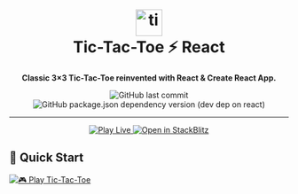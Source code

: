 <!-- PROJECT TITLE -->
<h1 align="center">
  <img src="https://img.icons8.com/color/96/000000/tic-tac-toe.png" alt="tic-tac-toe" width="48"/>
  <br>
  Tic-Tac-Toe ⚡️ React
</h1>

<p align="center">
  <strong>Classic 3×3 Tic-Tac-Toe reinvented with React & Create React App.</strong>
</p>

<p align="center">
  <img alt="GitHub last commit" src="https://img.shields.io/github/last-commit/your-username/tic-tac-toe?style=flat-square&color=61DAFB">
  <img alt="GitHub package.json dependency version (dev dep on react)" src="https://img.shields.io/github/package-json/dependency-version/your-username/tic-tac-toe/dev/react?style=flat-square&label=react">
</p>

---
<p align="center">
  <a href="https://tic-tac-toe-pi-eight-29.vercel.app">
    <img src="https://img.shields.io/badge/⚡-Play%20Live-blue?style=for-the-badge" alt="Play Live">
  </a>
  <a href="https://stackblitz.com/~/github.com/Shantanusongirkar/tic-tac-toe">
    <img src="https://developer.stackblitz.com/img/open_in_stackblitz_small.svg" alt="Open in StackBlitz">
  </a>
</p>

## 🚀 Quick Start


[![🎮 Play Tic-Tac-Toe](https://img.shields.io/badge/⚡-Play%20Tic-Tac-Toe-blue?style=for-the-badge)](https://tic-tac-toe-pi-eight-29.vercel.app)
